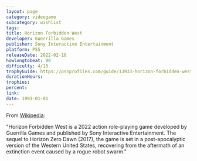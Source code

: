 ```yaml
---
layout: page
category: videogame
subcategory: wishlist
tags:
title: Horizon Forbidden West
developer: Guerrilla Games
publisher: Sony Interactive Entertainment
platform: PS5
releaseDate: 2022-02-18
howlongtobeat: 90
difficulty: 4/10
trophyGuide: https://psnprofiles.com/guide/13933-horizon-forbidden-west-trophy-guide
durationHours:
trophies:
percent:
link:
date: 1991-01-01
---
```


From [Wikipedia](https://en.wikipedia.org/wiki/Horizon_Forbidden_West):

"Horizon Forbidden West is a 2022 action role-playing game developed by Guerrilla Games and published by Sony Interactive Entertainment. The sequel to Horizon Zero Dawn (2017), the game is set in a post-apocalyptic version of the Western United States, recovering from the aftermath of an extinction event caused by a rogue robot swarm."
